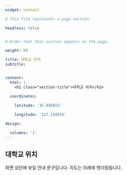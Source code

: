 ```yaml
---
widget: contact

# This file represents a page section.

headless: false


# Order that this section appears on the page.

weight: 60

title: 대학교 위치
subtitle:


content:
  html: |
    <h2 class="section-title">대학교 위치</h2>

  coordinates:
    
    latitude: '35.846015'

    longitude: '127.134543'

design:

  columns: '1'
---
```


## 대학교 위치
화면 상단에 보일 안내 문구입니다. 지도는 아래에 렌더링됩니다.